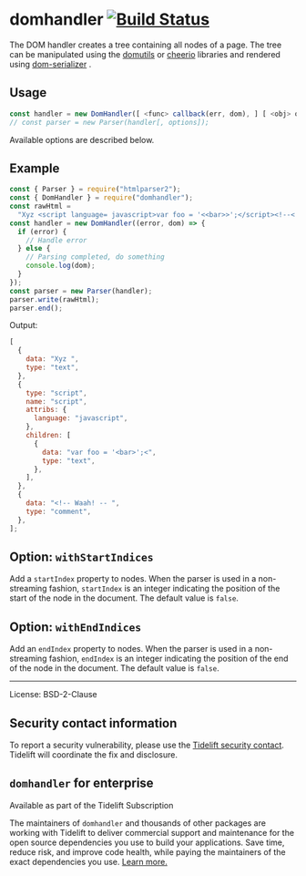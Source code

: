 # domhandler [![Build Status](https://travis-ci.com/fb55/domhandler.svg?branch=master)](https://travis-ci.com/fb55/domhandler)

The DOM handler creates a tree containing all nodes of a page. The tree can be
manipulated using the [domutils](https://github.com/fb55/domutils) or
[cheerio](https://github.com/cheeriojs/cheerio) libraries and rendered using
[dom-serializer](https://github.com/cheeriojs/dom-serializer) .

## Usage

```javascript
const handler = new DomHandler([ <func> callback(err, dom), ] [ <obj> options ]);
// const parser = new Parser(handler[, options]);
```

Available options are described below.

## Example

```javascript
const { Parser } = require("htmlparser2");
const { DomHandler } = require("domhandler");
const rawHtml =
  "Xyz <script language= javascript>var foo = '<<bar>>';</script><!--<!-- Waah! -- -->";
const handler = new DomHandler((error, dom) => {
  if (error) {
    // Handle error
  } else {
    // Parsing completed, do something
    console.log(dom);
  }
});
const parser = new Parser(handler);
parser.write(rawHtml);
parser.end();
```

Output:

```javascript
[
  {
    data: "Xyz ",
    type: "text",
  },
  {
    type: "script",
    name: "script",
    attribs: {
      language: "javascript",
    },
    children: [
      {
        data: "var foo = '<bar>';<",
        type: "text",
      },
    ],
  },
  {
    data: "<!-- Waah! -- ",
    type: "comment",
  },
];
```

## Option: `withStartIndices`

Add a `startIndex` property to nodes. When the parser is used in a non-streaming
fashion, `startIndex` is an integer indicating the position of the start of the
node in the document. The default value is `false`.

## Option: `withEndIndices`

Add an `endIndex` property to nodes. When the parser is used in a non-streaming
fashion, `endIndex` is an integer indicating the position of the end of the node
in the document. The default value is `false`.

---

License: BSD-2-Clause

## Security contact information

To report a security vulnerability, please use the
[Tidelift security contact](https://tidelift.com/security). Tidelift will
coordinate the fix and disclosure.

## `domhandler` for enterprise

Available as part of the Tidelift Subscription

The maintainers of `domhandler` and thousands of other packages are working with
Tidelift to deliver commercial support and maintenance for the open source
dependencies you use to build your applications. Save time, reduce risk, and
improve code health, while paying the maintainers of the exact dependencies you
use.
[Learn more.](https://tidelift.com/subscription/pkg/npm-domhandler?utm_source=npm-domhandler&utm_medium=referral&utm_campaign=enterprise&utm_term=repo)
